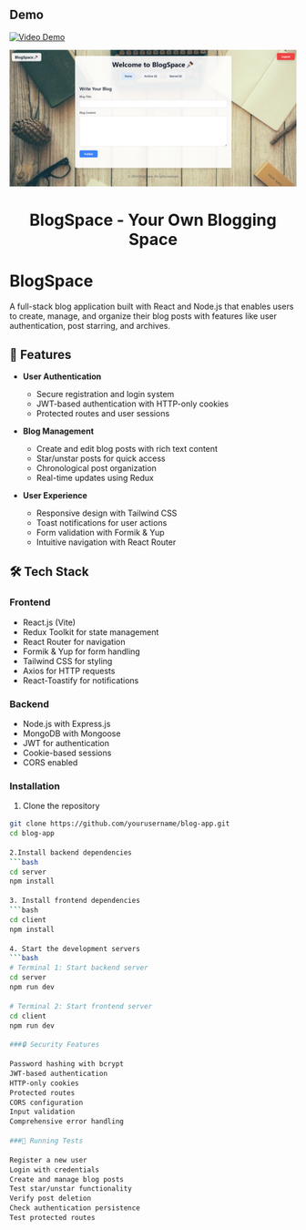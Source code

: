 ## Demo
[![Video Demo](https://youtu.be/Qnf-2ye-4OQ)]()

<p align="center">
    <img src="BlogSpace.png" alt="BlogSpace-homeScreen"/>
</p>

<h1 align="center">
  BlogSpace - Your Own Blogging Space
</h1>


# BlogSpace
A full-stack blog application built with React and Node.js that enables users to create, manage, and organize their blog posts with features like user authentication, post starring, and archives.

## 🚀 Features

- **User Authentication**
  - Secure registration and login system
  - JWT-based authentication with HTTP-only cookies
  - Protected routes and user sessions

- **Blog Management**
  - Create and edit blog posts with rich text content
  - Star/unstar posts for quick access
  - Chronological post organization
  - Real-time updates using Redux

- **User Experience**
  - Responsive design with Tailwind CSS
  - Toast notifications for user actions
  - Form validation with Formik & Yup
  - Intuitive navigation with React Router

## 🛠️ Tech Stack

### Frontend
- React.js (Vite)
- Redux Toolkit for state management
- React Router for navigation
- Formik & Yup for form handling
- Tailwind CSS for styling
- Axios for HTTP requests
- React-Toastify for notifications

### Backend
- Node.js with Express.js
- MongoDB with Mongoose
- JWT for authentication
- Cookie-based sessions
- CORS enabled

### Installation

1. Clone the repository
```bash
git clone https://github.com/yourusername/blog-app.git
cd blog-app

2.Install backend dependencies
```bash
cd server
npm install

3. Install frontend dependencies
```bash
cd client
npm install

4. Start the development servers
```bash
# Terminal 1: Start backend server
cd server
npm run dev

# Terminal 2: Start frontend server
cd client
npm run dev

###🔒 Security Features

Password hashing with bcrypt
JWT-based authentication
HTTP-only cookies
Protected routes
CORS configuration
Input validation
Comprehensive error handling

###🧪 Running Tests

Register a new user
Login with credentials
Create and manage blog posts
Test star/unstar functionality
Verify post deletion
Check authentication persistence
Test protected routes

